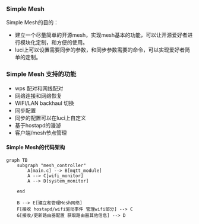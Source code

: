 ### Simple Mesh
Simple Mesh的目的：
*  建立一个尽量简单的开源mesh，实现mesh基本的功能，可以让开源爱好者进行模块化定制，和方便的使用。
* luci上可以设置需要同步的参数，和同步参数需要的命令，可以实现爱好者简单的定制。

### Simple Mesh 支持的功能
* wps 配对和网线配对
* 网络连接和网络恢复
* WIFI/LAN backhaul 切换
* 同步配置
* 同步的配置可以在luci上自定义
* 基于hostapd的漫游
* 客户端/mesh节点管理
#### Simple Mesh的代码架构

```mermaid
graph TB
    subgraph "mesh_controller"
        A[main.c] --> B[mqtt_module]
        A --> C[wifi_monitor]
        A --> D[system_monitor]
    
    end
    
    B --> E[建立和管理Mesh网络] 
    F[接收 hostapd/wifi驱动事件 管理wifi部分] --> C
    G[接收/更新路由器配置 获取路由器其他信息] --> D
```
